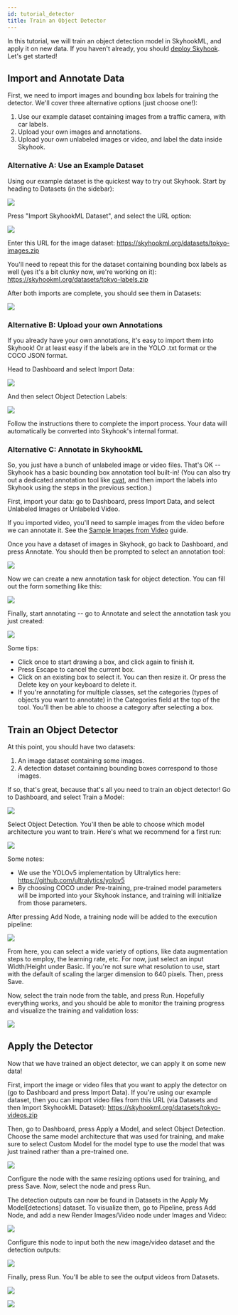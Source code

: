 ```yaml
---
id: tutorial_detector
title: Train an Object Detector
---
```


In this tutorial, we will train an object detection model in SkyhookML, and apply it on new data. If you haven't already, you should [deploy Skyhook](quickstart.md). Let's get started!

## Import and Annotate Data

First, we need to import images and bounding box labels for training the detector. We'll cover three alternative options (just choose one!):

1. Use our example dataset containing images from a traffic camera, with car labels.
2. Upload your own images and annotations.
3. Upload your own unlabeled images or video, and label the data inside Skyhook.

### Alternative A: Use an Example Dataset

Using our example dataset is the quickest way to try out Skyhook. Start by heading to Datasets (in the sidebar):

![](/img/tutorials/datasets.png)

Press "Import SkyhookML Dataset", and select the URL option:

![](/img/tutorials/import_skyhookml_dataset.png)

Enter this URL for the image dataset: https://skyhookml.org/datasets/tokyo-images.zip

You'll need to repeat this for the dataset containing bounding box labels as well (yes it's a bit clunky now, we're working on it): https://skyhookml.org/datasets/tokyo-labels.zip

After both imports are complete, you should see them in Datasets:

![](/img/tutorials/datasets_tokyo.png)

### Alternative B: Upload your own Annotations

If you already have your own annotations, it's easy to import them into Skyhook! Or at least easy if the labels are in the YOLO .txt format or the COCO JSON format.

Head to Dashboard and select Import Data:

![](/img/tutorials/quickstart.png)

And then select Object Detection Labels:

![](/img/tutorials/quickstart_import.png)

Follow the instructions there to complete the import process. Your data will automatically be converted into Skyhook's internal format.

### Alternative C: Annotate in SkyhookML

So, you just have a bunch of unlabeled image or video files. That's OK -- Skyhook has a basic bounding box annotation tool built-in! (You can also try out a dedicated annotation tool like [cvat](https://github.com/openvinotoolkit/cvat), and then import the labels into Skyhook using the steps in the previous section.)

First, import your data: go to Dashboard, press Import Data, and select Unlabeled Images or Unlabeled Video.

If you imported video, you'll need to sample images from the video before we can annotate it. See the [Sample Images from Video](tutorial_sample_video.md) guide.

Once you have a dataset of images in Skyhook, go back to Dashboard, and press Annotate. You should then be prompted to select an annotation tool:

![](/img/tutorials/quickstart_annotate.png)

Now we can create a new annotation task for object detection. You can fill out the form something like this:

![](/img/tutorials/quickstart_annotate_detection.png)

Finally, start annotating -- go to Annotate and select the annotation task you just created:

![](/img/tutorials/annotate_detection.png)

Some tips:

- Click once to start drawing a box, and click again to finish it.
- Press Escape to cancel the current box.
- Click on an existing box to select it. You can then resize it. Or press the Delete key on your keyboard to delete it.
- If you're annotating for multiple classes, set the categories (types of objects you want to annotate) in the Categories field at the top of the tool. You'll then be able to choose a category after selecting a box.

## Train an Object Detector

At this point, you should have two datasets:

1. An image dataset containing some images.
2. A detection dataset containing bounding boxes correspond to those images.

If so, that's great, because that's all you need to train an object detector! Go to Dashboard, and select Train a Model:

![](/img/tutorials/quickstart_train.png)

Select Object Detection. You'll then be able to choose which model architecture you want to train. Here's what we recommend for a first run:

![](/img/tutorials/quickstart_train_detection.png)

Some notes:

- We use the YOLOv5 implementation by Ultralytics here: https://github.com/ultralytics/yolov5
- By choosing COCO under Pre-training, pre-trained model parameters will be imported into your Skyhook instance, and training will initialize from those parameters.

After pressing Add Node, a training node will be added to the execution pipeline:

![](/img/tutorials/pytorch_train_training.png)

From here, you can select a wide variety of options, like data augmentation steps to employ, the learning rate, etc. For now, just select an input Width/Height under Basic. If you're not sure what resolution to use, start with the default of scaling the larger dimension to 640 pixels. Then, press Save.

Now, select the train node from the table, and press Run. Hopefully everything works, and you should be able to monitor the training progress and visualize the training and validation loss:

![](/img/tutorials/job_train.png)

## Apply the Detector

Now that we have trained an object detector, we can apply it on some new data!

First, import the image or video files that you want to apply the detector on (go to Dashboard and press Import Data). If you're using our example dataset, then you can import video files from this URL (via Datasets and then Import SkyhookML Dataset): https://skyhookml.org/datasets/tokyo-videos.zip

Then, go to Dashboard, press Apply a Model, and select Object Detection. Choose the same model architecture that was used for training, and make sure to select Custom Model for the model type to use the model that was just trained rather than a pre-trained one.

![](/img/tutorials/quickstart_apply_detection.png)

Configure the node with the same resizing options used for training, and press Save. Now, select the node and press Run.

The detection outputs can now be found in Datasets in the Apply My Model[detections] dataset. To visualize them, go to Pipeline, press Add Node, and add a new Render Images/Video node under Images and Video:

![](/img/tutorials/add_node_render.png)

Configure this node to input both the new image/video dataset and the detection outputs:

![](/img/tutorials/nodes_render_traffic_camera.png)

Finally, press Run. You'll be able to see the output videos from Datasets.

![](/img/tutorials/traffic_camera_render_dataset.png)

![](/img/tutorials/traffic_camera_render_item.png)
